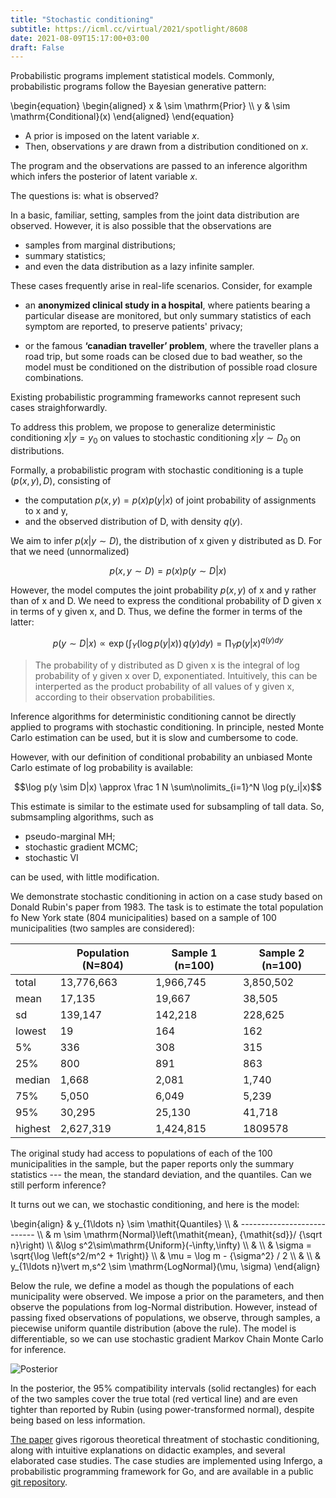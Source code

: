 ```yaml
---
title: "Stochastic conditioning"
subtitle: https://icml.cc/virtual/2021/spotlight/8608 
date: 2021-08-09T15:17:00+03:00
draft: False
---
```


Probabilistic programs implement statistical models. Commonly,
probabilistic programs follow the Bayesian generative pattern:

\begin{equation}
	\begin{aligned}
		x & \sim \mathrm{Prior} \\\\
		y & \sim \mathrm{Conditional}(x)
	\end{aligned}
\end{equation}

* A prior is imposed on the latent variable $x$. 
* Then, observations $y$ are drawn from a distribution conditioned
on $x$.

The program and the observations are passed to an inference
algorithm which infers the posterior of latent variable $x$.

The questions is: what is observed?

In a basic, familiar, setting, samples from the joint data
distribution are observed. However, it is also possible that the
observations are

* samples from marginal distributions;
* summary statistics;
* and even the data distribution as a lazy infinite sampler. 

These cases frequently arise in real-life scenarios. Consider,
for example

* an **anonymized clinical study in a hospital**, where patients
bearing a particular disease are monitored, but only summary
statistics of each symptom are reported, to preserve patients'
privacy;

* or the famous **‘canadian traveller’ problem**, where the traveller
plans a road trip, but some roads can be closed due to bad
weather, so the model must be conditioned on the distribution
of possible road closure combinations.

Existing probabilistic programming frameworks cannot represent
such cases straighforwardly.

To address this problem, we propose to generalize deterministic
conditioning $x|y=y_0$ on values to stochastic conditioning $x|y
\sim D_0$ on distributions.

Formally, a probabilistic program with stochastic conditioning
is a tuple $(p(x, y), D)$, consisting of

* the computation $p(x, y) = p(x)p(y|x)$ of joint probability of assignments to x and y,
* and the observed distribution of D, with density $q(y)$. 

We aim to infer $p(x|y \sim D)$, the distribution of x given y
distributed as D. For that we need (unnormalized)

$$p(x, y \sim D) = p(x)p(y \sim D|x)$$

However, the model computes the joint probability $p(x, y)$
of x and y rather than of x and D. We need to express the
conditional probability of D given x in terms of y given x, and
D.  Thus, we define the former in terms of the latter:

$$p(y \sim D|x) \propto \exp \left( \int_Y (\log p(y|x))\,q(y)dy \right)=\prod\nolimits_Y p(y|x)^{q(y)dy}$$

> The probability of y distributed as D given x is the integral
> of log probability of y given x over D, exponentiated.
> Intuitively, this can be interperted as the product
> probability of all values of y given x, according to their
> observation probabilities.

Inference algorithms for deterministic conditioning cannot be
directly applied to programs with stochastic conditioning.
In principle, nested Monte Carlo estimation can be used,
but it is slow and cumbersome to code.

However, with our definition of conditional probability an
unbiased Monte Carlo estimate of log probability is available:

$$\log p(y \sim D|x) \approx \frac 1 N \sum\nolimits_{i=1}^N \log p(y_i|x)$$

This estimate is similar to the estimate used for subsampling 
of tall data. So, submsampling algorithms, such as

* pseudo-marginal MH;
* stochastic gradient MCMC;
* stochastic VI

can be used, with little modification.

We demonstrate stochastic conditioning in action on a case study
based on Donald Rubin's paper from 1983. The task is to estimate 
the total population fo New York state (804 municipalities)
based on a sample of 100 municipalities (two samples are
considered):

|            |Population (N=804) | Sample 1 (n=100) | Sample 2 (n=100)|
|------------|-------------------|------------------|-----------------|
|total|13,776,663|1,966,745|3,850,502 |
|mean|17,135|19,667|38,505 |
|sd|139,147|142,218|228,625 |
|lowest|19|164|162 |
|5%|336|308|315 |
|25%|800|891|863 |
|median|1,668|2,081|1,740 |
|75%|5,050|6,049|5,239 |
|95%|30,295|25,130|41,718 |
|highest|2,627,319|1,424,815|1809578|
>
The original study had access to populations of each
of the 100 municipalities in the sample, but the paper reports
only the summary statistics --- the mean, the standard deviation,
and the quantiles. Can we still perform inference?

It turns out we can, we stochastic conditioning, and here is the
model:

\begin{align}
        & y_{1\ldots n} \sim \mathit{Quantiles} \\\\
		& --------------------------- \\\\
        & m \sim \mathrm{Normal}\left(\mathit{mean}, {\mathit{sd}}/ {\sqrt n}\right) \\\\
		&\log s^2\sim\mathrm{Uniform}(-\infty,\infty) \\\\
		& \\\\
        & \sigma = \sqrt{\log \left(s^2/m^2 + 1\right)} \\\\
		& \mu  = \log m - {\sigma^2} / 2 \\\\
		& \\\\
        & y_{1\ldots n}\vert m,s^2 \sim  \mathrm{LogNormal}(\mu, \sigma)
\end{align}

Below the rule,
we define a model as though the populations of each municipality
were observed. We impose a prior on the parameters, and then
observe the populations from log-Normal distribution. However,
instead of passing fixed observations of populations, we
observe, through samples, a piecewise uniform quantile
distribution (above the rule). The model is differentiable, so
we can use  stochastic gradient Markov Chain Monte Carlo for
inference. 

![Posterior](/images/stochastic-conditioning/nypopu-estimate.svg)

In the posterior, the 95% compatibility intervals (solid
rectangles) for each of the two samples cover the true total
(red vertical line) and are even tighter than reported by Rubin
(using power-transformed normal), despite being based on less
information. 

[The paper](http://proceedings.mlr.press/v139/tolpin21a.html)
gives rigorous theoretical threatment of stochastic
conditioning, along with intuitive explanations on didactic
examples, and several elaborated case studies. The case studies
are implemented using Infergo, a probabilistic programming
framework for Go, and are available in a public [git
repository](https://bitbucket.org/dtolpin/stochastic-conditioning).
